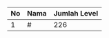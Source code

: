 | No | Nama            | Jumlah Level |
|----|-----------------|--------------|
| 1  | #    |    226        |
